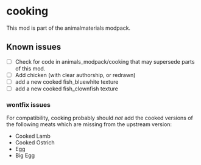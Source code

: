 # cooking
This mod is part of the animalmaterials modpack.

## Known issues
- [ ] Check for code in animals_modpack/cooking that may supersede parts of this mod.
- [ ] Add chicken (with clear authorship, or redrawn)
- [ ] add a new cooked fish_bluewhite texture
- [ ] add a new cooked fish_clownfish texture

### wontfix issues
For compatibility, cooking probably should *not* add the cooked versions of the following meats which are missing from the upstream version:
- Cooked Lamb
- Cooked Ostrich
- Egg
- Big Egg
